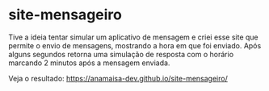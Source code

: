 # site-mensageiro

Tive a ideia tentar simular um aplicativo de mensagem e criei esse site que permite o envio de mensagens, mostrando a hora em que foi enviado. Após alguns segundos retorna uma simulação de resposta com o horário marcando 2 minutos após a mensagem enviada.

Veja o resultado: https://anamaisa-dev.github.io/site-mensageiro/
